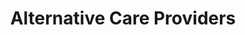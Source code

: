 ---
title: "Alternative Care Providers"
url: /nashua/alternative-care-providers/
shop: Sanitätshaus
---